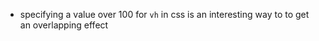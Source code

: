 ---
---

- specifying a value over 100 for `vh` in css is an interesting way to to get an overlapping effect
